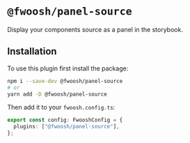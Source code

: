 # `@fwoosh/panel-source`

Display your components source as a panel in the storybook.

## Installation

To use this plugin first install the package:

```sh
npm i --save-dev @fwoosh/panel-source
# or
yarn add -D @fwoosh/panel-source
```

Then add it to your `fwoosh.config.ts`:

```ts
export const config: FwooshConfig = {
  plugins: ["@fwoosh/panel-source"],
};
```
